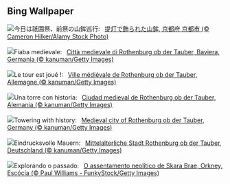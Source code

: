 ## Bing Wallpaper
![](https://www.bing.com/th?id=OHR.GionFestival2024_JA-JP2391295161_UHD.jpg&w=1000)今日は祇園祭、前祭の山鉾巡行:&nbsp;&ensp;[提灯で飾られた山鉾, 京都府 京都市 (© Cameron Hilker/Alamy Stock Photo)](https://www.bing.com/th?id=OHR.GionFestival2024_JA-JP2391295161_UHD.jpg)
<br><br/>
![](https://www.bing.com/th?id=OHR.MedievalRothenburg_IT-IT9631066540_UHD.jpg&w=1000)Fiaba medievale:&nbsp;&ensp;[Città medievale di Rothenburg ob der Tauber, Baviera, Germania (© kanuman/Getty Images)](https://www.bing.com/th?id=OHR.MedievalRothenburg_IT-IT9631066540_UHD.jpg)
<br><br/>
![](https://www.bing.com/th?id=OHR.MedievalRothenburg_FR-FR2962331926_UHD.jpg&w=1000)Le tour est joué !:&nbsp;&ensp;[Ville médiévale de Rothenburg ob der Tauber, Allemagne (© kanuman/Getty Images)](https://www.bing.com/th?id=OHR.MedievalRothenburg_FR-FR2962331926_UHD.jpg)
<br><br/>
![](https://www.bing.com/th?id=OHR.MedievalRothenburg_ES-ES7422033090_UHD.jpg&w=1000)Una torre con historia:&nbsp;&ensp;[Ciudad medieval de Rothenburg ob der Tauber, Alemania (© kanuman/Getty Images)](https://www.bing.com/th?id=OHR.MedievalRothenburg_ES-ES7422033090_UHD.jpg)
<br><br/>
![](https://www.bing.com/th?id=OHR.MedievalRothenburg_EN-GB0016545589_UHD.jpg&w=1000)Towering with history:&nbsp;&ensp;[Medieval city of Rothenburg ob der Tauber, Germany (© kanuman/Getty Images)](https://www.bing.com/th?id=OHR.MedievalRothenburg_EN-GB0016545589_UHD.jpg)
<br><br/>
![](https://www.bing.com/th?id=OHR.MedievalRothenburg_DE-DE5939430104_UHD.jpg&w=1000)Eindrucksvolle Mauern:&nbsp;&ensp;[Mittelalterliche Stadt Rothenburg ob der Tauber, Deutschland (© kanuman/Getty Images)](https://www.bing.com/th?id=OHR.MedievalRothenburg_DE-DE5939430104_UHD.jpg)
<br><br/>
![](https://www.bing.com/th?id=OHR.AncientOrkney_PT-BR0835986378_UHD.jpg&w=1000)Explorando o passado:&nbsp;&ensp;[O assentamento neolítico de Skara Brae, Orkney, Escócia (© Paul Williams - FunkyStock/Getty Images)](https://www.bing.com/th?id=OHR.AncientOrkney_PT-BR0835986378_UHD.jpg)
<br><br/>
